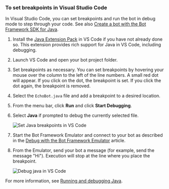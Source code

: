 ### To set breakpoints in Visual Studio Code

In Visual Studio Code, you can set breakpoints and run the bot in debug mode to step through your code. See also [Create a bot with the Bot Framework SDK for Java](~/java/bot-builder-java-quickstart.md).

1. Install the [Java Extension Pack](https://aka.ms/vscode-java-extension-pack) in VS Code if you have not already done so. This extension provides rich support for Java in VS Code, including debugging.
1. Launch VS Code and open your bot project folder.
1. Set breakpoints as necessary. You can set breakpoints by hovering your mouse over the column to the left of the line numbers. A small red dot will appear. If you click on the dot, the breakpoint is set. If you click the dot again, the breakpoint is removed.
1. Select the `EchoBot.java` file and add a breakpoint to a desired location.
1. From the menu bar, click **Run** and click **Start Debugging**.
1. Select **Java** if prompted to debug the currently selected file.

   ![Set Java breakpoints in VS Code](~/media/bot-service-debug-bot/bot-debug-java-breakpoints.png)

1. Start the Bot Framework Emulator and connect to your bot as described in the [Debug with the Bot Framework Emulator](/azure/bot-service/bot-service-debug-emulator) article.
1. From the Emulator, send your bot a message (for example, send the message "Hi"). Execution will stop at the line where you place the breakpoint.

   ![Debug java in VS Code](~/media/bot-service-debug-bot/bot-debug-java-breakpoint-caught.png)

For more information, see [Running and debugging Java](https://code.visualstudio.com/docs/java/java-debugging).
